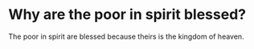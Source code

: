 # Why are the poor in spirit blessed?

The poor in spirit are blessed because theirs is the kingdom of heaven.
